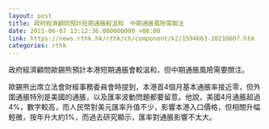 ```yaml
---
layout: post
title: 政府經濟顧問預計短期通脹較溫和　中期通脹風險需關注
date: 2021-06-07 13:12:36.000000000 +08:00
link: https://news.rthk.hk/rthk/ch/component/k2/1594663-20210607.htm
categories: rthk
---
```


政府經濟顧問歐錫熊預計本港短期通脹會較溫和，但中期通脹風險需要關注。

歐錫熊出席立法會財經事務委員會時提到，本港首4個月基本通脹率接近零，但外圍通脹特別是美國的通脹，以及匯率波動問題都要留意。他說，美國4月通脹超過4%，數字較高，而人民幣對美元匯率升值不少，影響本港入口價格，但相關升幅輕微，按年升大約1%，而過去研究顯示，匯率對通脹影響不太大。
